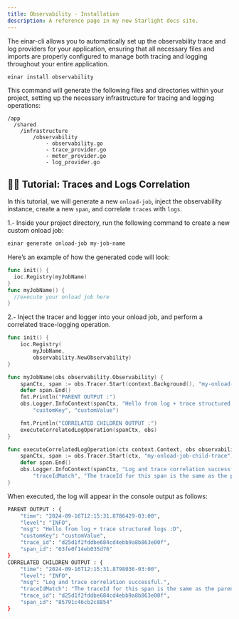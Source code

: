 ```yaml
---
title: Observability - Installation
description: A reference page in my new Starlight docs site.
---
```


The einar-cli allows you to automatically set up the observability trace and log providers for your application, ensuring that all necessary files and imports are properly configured to manage both tracing and logging throughout your entire application.

```sh
einar install observability
```

This command will generate the following files and directories within your project, setting up the necessary infrastructure for tracing and logging operations:

```
/app
  /shared
    /infrastructure
        /observability
            - observability.go
            - trace_provider.go
            - meter_provider.go
            - log_provider.go
```

## 👨‍💻 Tutorial: Traces and Logs Correlation
In this tutorial, we will generate a new `onload-job`, inject the observability instance, create a new `span`, and correlate `traces` with `logs`.

1.- Inside your project directory, run the following command to create a new custom onload job:
```sh 
einar generate onload-job my-job-name
```
Here’s an example of how the generated code will look:
```go
func init() {
  ioc.Registry(myJobName)
}
func myJobName() {
  //execute your onload job here
}
```

2.- Inject the tracer and logger into your onload job, and perform a correlated trace-logging operation.

```go
func init() {
	ioc.Registry(
		myJobName,
		observability.NewObservability)
}

func myJobName(obs observability.Observability) {
	spanCtx, span := obs.Tracer.Start(context.Background(), "my-onload-job-parent-trace")
	defer span.End()
	fmt.Println("PARENT OUTPUT :")
	obs.Logger.InfoContext(spanCtx, "Hello from log + trace structured logs :D",
		"customKey", "customValue")

	fmt.Println("CORRELATED CHILDREN OUTPUT :")
	executeCorrelatedLogOperation(spanCtx, obs)
}

func executeCorrelatedLogOperation(ctx context.Context, obs observability.Observability) {
	spanCtx, span := obs.Tracer.Start(ctx, "my-onload-job-child-trace")
	defer span.End()
	obs.Logger.InfoContext(spanCtx, "Log and trace correlation successful.",
		"traceIdMatch", "The traceId for this span is the same as the parent.")
}
```

When executed, the log will appear in the console output as follows:

```sh
PARENT OUTPUT : {
    "time": "2024-09-16T12:15:31.8786429-03:00",
    "level": "INFO",
    "msg": "Hello from log + trace structured logs :D",
    "customKey": "customValue",
    "trace_id": "d25d1f2fddbe684cd4ebb9a8b863e00f",
    "span_id": "63fe0f14eb035d76"
}
CORRELATED CHILDREN OUTPUT : {
    "time": "2024-09-16T12:15:31.8798036-03:00",
    "level": "INFO",
    "msg": "Log and trace correlation successful.",
    "traceIdMatch": "The traceId for this span is the same as the parent.",
    "trace_id": "d25d1f2fddbe684cd4ebb9a8b863e00f",
    "span_id": "85791c46cb2c8854"
}
```
